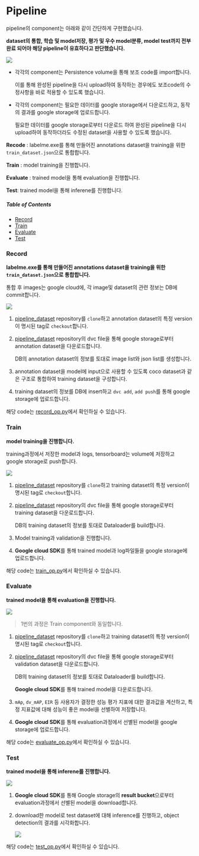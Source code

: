 # Pipeline

pipeline의 component는 아래와 같이 간단하게 구현했습니다.

**dataset의 통합, 학습 및 model저장, 평가 및 우수 model분류, model test까지 전부 완료 되어야 해당 pipeline이 유효하다고 판단했습니다.**

![](https://github.com/HibernationNo1/project_4_kubeflow_pipeline/blob/docs/description/images/pipeline%20graph.png?raw=true)

- 각각의 component는 Persistence volume을 통해 보조 code를 import합니다.

  이를 통해 완성된 pipeline을 다시 upload하여 동작하는 경우에도 보조code의 수정사항을 바로 적용할 수 있도록 했습니다.

- 각각의 component는 필요한 데이터를 google storage에서 다운로드하고, 동작의 결과를 google storage에 업로드합니다.

  필요한 데이터를 google storage로부터 다운로드 하여 완성된 pipeline을 다시 upload하여 동작하더라도 수정된 dataset을 사용할 수 있도록 했습니다. 

**Recode** : labelme.exe를 통해 만들어진 annotations dataset을 training을 위한 `train_dataset.json`으로 통합합니다.

**Train** : model training을 진행합니다.

**Evaluate** : trained model을 통해 evaluation을 진행합니다.

**Test**: trained model을 통해 inferene를 진행합니다. 





##### Table of Contents

- [Record](https://github.com/HibernationNo1/project_4_kubeflow_pipeline/blob/master/description/Pipeline.md#record)
- [Train](https://github.com/HibernationNo1/project_4_kubeflow_pipeline/blob/master/description/Pipeline.md#train)
- [Evaluate](https://github.com/HibernationNo1/project_4_kubeflow_pipeline/blob/master/description/Pipeline.md#evaluate)
- [Test](https://github.com/HibernationNo1/project_4_kubeflow_pipeline/blob/master/description/Pipeline.md#test)







### Record

**labelme.exe를 통해 만들어진 annotations dataset을 training을 위한 `train_dataset.json`으로 통합합니다.**

통합 후 images는 google cloud에, 각 image및 dataset의 관련 정보는 DB에 commit합니다.

![](https://github.com/HibernationNo1/project_4_kubeflow_pipeline/blob/docs/description/images/Record.png?raw=true)

1. [pipeline_dataset](https://github.com/HibernationNo1/pipeline_dataset.git) repository를 `clone`하고 annotation dataset의 특정 version이 명시된 tag로 `checkout`합니다. 

2. [pipeline_dataset](https://github.com/HibernationNo1/pipeline_dataset.git) repository의 dvc file을 통해 google storage로부터 annotation dataset을 다운로드합니다.

   DB의 annotation dataset의 정보를 토대로 image list와 json list를 생성합니다.

3. annotation dataset을 model에 input으로 사용할 수 있도록 coco dataset과 같은 구조로 통합하여 training dataset을 구성합니다.

4. training dataset의 정보를 DB에 insert하고 `dvc add`, `add push`를 통해 google storage에 업로드합니다.

해당 code는 [record_op.py](https://github.com/HibernationNo1/project_4_kubeflow_pipeline/blob/master/component/record/record_op.py)에서 확인하실 수 있습니다.



### Train

**model training을 진행합니다.**

training과정에서 저장한 model과 logs, tensorboard는 volume에 저장하고 google storage로 push합니다.

![](https://github.com/HibernationNo1/project_4_kubeflow_pipeline/blob/docs/description/images/Training.png?raw=true)

1. [pipeline_dataset](https://github.com/HibernationNo1/pipeline_dataset.git) repository를 `clone`하고 training dataset의 특정 version이 명시된 tag로 `checkout`합니다. 

2. [pipeline_dataset](https://github.com/HibernationNo1/pipeline_dataset.git) repository의 dvc file을 통해 google storage로부터 training dataset을 다운로드합니다.

   DB의 training dataset의 정보를 토대로 Dataloader를 build합니다.

3. Model training과 validation을 진행합니다.

4. **Google cloud SDK**를 통해 trained model과 log파일들을  google storage에 업로드합니다.

해당 code는 [train_op.py](https://github.com/HibernationNo1/project_4_kubeflow_pipeline/blob/master/component/train/train_op.py)에서 확인하실 수 있습니다.



### Evaluate 

**trained model을 통해 evaluation을 진행합니다.**

![](https://github.com/HibernationNo1/project_4_kubeflow_pipeline/blob/docs/description/images/Evaluation.png?raw=true)

>  1번의 과정은 Train component와 동일합니다.

1. [pipeline_dataset](https://github.com/HibernationNo1/pipeline_dataset.git) repository를 `clone`하고 training dataset의 특정 version이 명시된 tag로 `checkout`합니다. 

2. [pipeline_dataset](https://github.com/HibernationNo1/pipeline_dataset.git) repository의 dvc file을 통해 google storage로부터 validation dataset을 다운로드합니다.

   DB의 training dataset의 정보를 토대로 Dataloader를 build합니다.

   **Google cloud SDK**를 통해 trained model을 다운로드합니다.

3. `mAp`, `dv_mAP`, `EIR` 등 사용자가 결정한 성능 평가 지표에 대한 결과값을 계산하고, 특정 지표값에 대해 성능이 좋은 model을 선별하여 저장합니다. 

4. **Google cloud SDK**를 통해 evaluation과정에서 선별된 model을 google storage에 업로드합니다.

해당 code는 [evaluate_op.py](https://github.com/HibernationNo1/project_4_kubeflow_pipeline/blob/master/component/evaluate/evaluate_op.py)에서 확인하실 수 있습니다.

### Test

**trained model을 통해 inferene를 진행합니다.** 

![](https://github.com/HibernationNo1/project_4_kubeflow_pipeline/blob/docs/description/images/Test.png?raw=true)

1. **Google cloud SDK**를 통해 Google storage의 **result bucket**으로부터 evaluation과정에서 선별된 model을 download합니다.

2. download한 model로 test dataset에 대해 inference를 진행하고, object detection의 결과를 시각화합니다.

   ![](https://github.com/HibernationNo1/project_4_kubeflow_pipeline/blob/docs/description/images/inference%20result.png?raw=true)



해당 code는 [test_op.py](https://github.com/HibernationNo1/project_4_kubeflow_pipeline/blob/master/component/test/test_op.py)에서 확인하실 수 있습니다.





